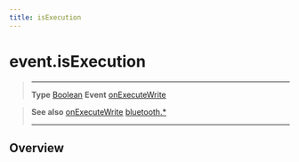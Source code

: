 ```yaml
---
title: isExecution
---
```

# event.isExecution

> --------------------- ------------------------------------------------------------------------------------------
> __Type__              [Boolean](https://docs.coronalabs.com/api/type/Boolean.html)
> __Event__             [onExecuteWrite](/plugin/bluetooth/type/Server/event/onExecuteWrite/)


> __See also__          [onExecuteWrite](/plugin/bluetooth/type/Server/event/onExecuteWrite/)
>						[bluetooth.*](/plugin/bluetooth/)
> --------------------- ------------------------------------------------------------------------------------------

## Overview